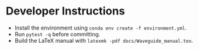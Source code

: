 # Developer Instructions

- Install the environment using `conda env create -f environment.yml`.
- Run `pytest -q` before committing.
- Build the LaTeX manual with `latexmk -pdf docs/Waveguide_manual.tex`.
